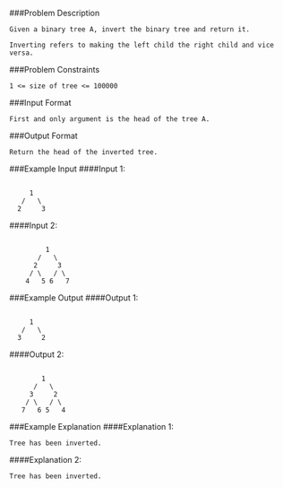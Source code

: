 ###Problem Description
```
Given a binary tree A, invert the binary tree and return it.

Inverting refers to making the left child the right child and vice versa.
```


###Problem Constraints
```
1 <= size of tree <= 100000
```


###Input Format
```
First and only argument is the head of the tree A.
```


###Output Format
```
Return the head of the inverted tree.
```


###Example Input
####Input 1:
```

     1
   /   \
  2     3

```
####Input 2:
```

         1
       /   \
      2     3
     / \   / \
    4   5 6   7

```
###Example Output
####Output 1:
```

     1
   /   \
  3     2
```
####Output 2:
```

        1
      /   \
     3     2
    / \   / \
   7   6 5   4

```
###Example Explanation
####Explanation 1:

```
Tree has been inverted.
```
####Explanation 2:

```
Tree has been inverted.
```
